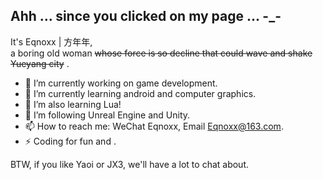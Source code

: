 ## Ahh ... since you clicked on my page ... -_-  

  It's Eqnoxx | 方年年,  
    a boring old woman ~~whose force is so decline that could wave and shake Yueyang city~~ .  
  
  - 🔭 I’m currently working on game development.
  - 🌱 I’m currently learning android and computer graphics.
  - 🦀 I’m also learning Lua!
  - 🧐 I’m following Unreal Engine and Unity.
  - 📫 How to reach me: WeChat Eqnoxx, Email Eqnoxx@163.com.
  - ⚡ Coding for fun and .
  
BTW, if you like Yaoi or JX3, we'll have a lot to chat about.
